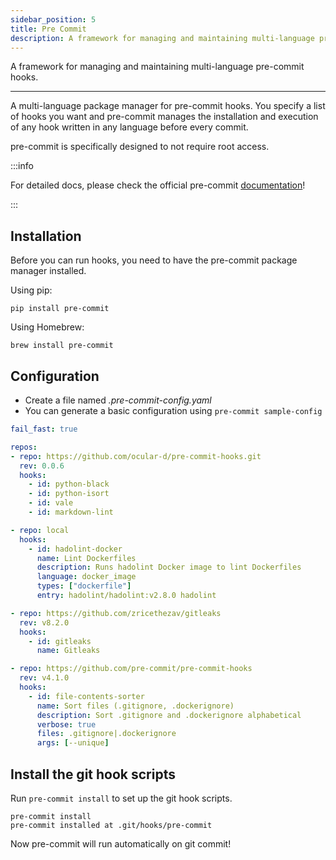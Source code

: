 ```yaml
---
sidebar_position: 5
title: Pre Commit
description: A framework for managing and maintaining multi-language pre-commit hooks
---
```


A framework for managing and maintaining multi-language pre-commit hooks.

---

A multi-language package manager for pre-commit hooks.
You specify a list of hooks you want and pre-commit manages the installation and execution of any hook written in any language before every commit.

pre-commit is specifically designed to not require root access.

:::info

For detailed docs, please check the official pre-commit [documentation](https://pre-commit.com/)!

:::

## Installation

Before you can run hooks, you need to have the pre-commit package manager installed.

Using pip:

```shell
pip install pre-commit
```

Using Homebrew:

```shell
brew install pre-commit
```

## Configuration

<!-- vale off -->

- Create a file named *.pre-commit-config.yaml*
- You can generate a basic configuration using `pre-commit sample-config`

<!-- vale on -->

```yml
fail_fast: true

repos:
- repo: https://github.com/ocular-d/pre-commit-hooks.git
  rev: 0.0.6
  hooks:
    - id: python-black
    - id: python-isort
    - id: vale
    - id: markdown-lint

- repo: local
  hooks:
    - id: hadolint-docker
      name: Lint Dockerfiles
      description: Runs hadolint Docker image to lint Dockerfiles
      language: docker_image
      types: ["dockerfile"]
      entry: hadolint/hadolint:v2.8.0 hadolint

- repo: https://github.com/zricethezav/gitleaks
  rev: v8.2.0
  hooks:
    - id: gitleaks
      name: Gitleaks

- repo: https://github.com/pre-commit/pre-commit-hooks
  rev: v4.1.0
  hooks:
    - id: file-contents-sorter
      name: Sort files (.gitignore, .dockerignore)
      description: Sort .gitignore and .dockerignore alphabetical
      verbose: true
      files: .gitignore|.dockerignore
      args: [--unique]
```

## Install the git hook scripts

Run `pre-commit install` to set up the git hook scripts.

```shell
pre-commit install
pre-commit installed at .git/hooks/pre-commit
```

Now pre-commit will run automatically on git commit!
